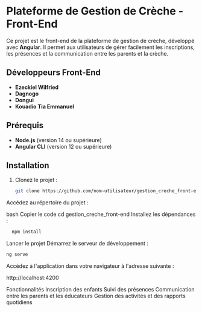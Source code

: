 # Plateforme de Gestion de Crèche - Front-End

Ce projet est le front-end de la plateforme de gestion de crèche, développé avec **Angular**. Il permet aux utilisateurs de gérer facilement les inscriptions, les présences et la communication entre les parents et la crèche. 

## Développeurs Front-End

- **Ezeckiel Wilfried**
- **Dagnogo**
- **Dongui**
- **Kouadio Tia Emmanuel**

## Prérequis

- **Node.js** (version 14 ou supérieure)
- **Angular CLI** (version 12 ou supérieure)

## Installation

1. Clonez le projet :
   ```bash
   git clone https://github.com/nom-utilisateur/gestion_creche_front-end.git
Accédez au répertoire du projet :

bash
Copier le code
cd gestion_creche_front-end
Installez les dépendances :

```bash
  npm install
```

Lancer le projet
Démarrez le serveur de développement :

```bash
ng serve
````
Accédez à l'application dans votre navigateur à l'adresse suivante :


http://localhost:4200

Fonctionnalités
Inscription des enfants
Suivi des présences
Communication entre les parents et les éducateurs
Gestion des activités et des rapports quotidiens


